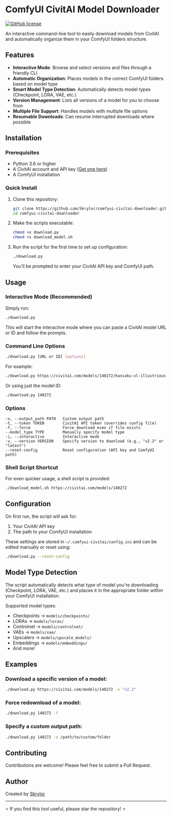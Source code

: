 # ComfyUI CivitAI Model Downloader

[![GitHub license](https://img.shields.io/github/license/Skrylor/comfyui-civitai-downloader)](https://github.com/Skrylor/comfyui-civitai-downloader/blob/main/LICENSE)

An interactive command-line tool to easily download models from CivitAI and automatically organize them in your ComfyUI folders structure.


## Features

-  **Interactive Mode**: Browse and select versions and files through a friendly CLI
-  **Automatic Organization**: Places models in the correct ComfyUI folders based on model type
-  **Smart Model Type Detection**: Automatically detects model types (Checkpoint, LORA, VAE, etc.)
-  **Version Management**: Lists all versions of a model for you to choose from
-  **Multiple File Support**: Handles models with multiple file options
-  **Resumable Downloads**: Can resume interrupted downloads where possible

## Installation

### Prerequisites
- Python 3.6 or higher
- A CivitAI account and API key ([Get one here](https://civitai.com/user/account))
- A ComfyUI installation

### Quick Install

1. Clone this repository:
   ```bash
   git clone https://github.com/Skrylor/comfyui-civitai-downloader.git
   cd comfyui-civitai-downloader
   ```

2. Make the scripts executable:
   ```bash
   chmod +x download.py
   chmod +x download_model.sh
   ```

3. Run the script for the first time to set up configuration:
   ```bash
   ./download.py
   ```
   You'll be prompted to enter your CivitAI API key and ComfyUI path.

## Usage

### Interactive Mode (Recommended)

Simply run:
```bash
./download.py
```

This will start the interactive mode where you can paste a CivitAI model URL or ID and follow the prompts.

### Command Line Options

```bash
./download.py [URL or ID] [options]
```

For example:
```bash
./download.py https://civitai.com/models/140272/hassaku-xl-illustrious
```

Or using just the model ID:
```bash
./download.py 140272
```

### Options

```
-o, --output_path PATH   Custom output path
-t, --token TOKEN        CivitAI API token (overrides config file)
-f, --force              Force download even if file exists
--model_type TYPE        Manually specify model type
-i, --interactive        Interactive mode
-v, --version VERSION    Specify version to download (e.g., "v2.2" or "latest")
--reset-config           Reset configuration (API key and ComfyUI path)
```

### Shell Script Shortcut

For even quicker usage, a shell script is provided:
```bash
./download_model.sh https://civitai.com/models/140272
```

## Configuration

On first run, the script will ask for:
1. Your CivitAI API key
2. The path to your ComfyUI installation

These settings are stored in `~/.comfyui-civitai/config.ini` and can be edited manually or reset using:
```bash
./download.py --reset-config
```

## Model Type Detection

The script automatically detects what type of model you're downloading (Checkpoint, LORA, VAE, etc.) and places it in the appropriate folder within your ComfyUI installation.

Supported model types:
- Checkpoints → `models/checkpoints/`
- LORAs → `models/loras/`
- Controlnet → `models/controlnet/`
- VAEs → `models/vae/`
- Upscalers → `models/upscale_models/`
- Embeddings → `models/embeddings/`
- And more!

## Examples

### Download a specific version of a model:
```bash
./download.py https://civitai.com/models/140272 -v "v2.2"
```

### Force redownload of a model:
```bash
./download.py 140272 -f
```

### Specify a custom output path:
```bash
./download.py 140272 -o /path/to/custom/folder
```

## Contributing

Contributions are welcome! Please feel free to submit a Pull Request.

## Author

Created by [Skrylor](https://github.com/skrylor)

---

⭐ If you find this tool useful, please star the repository! ⭐ 
